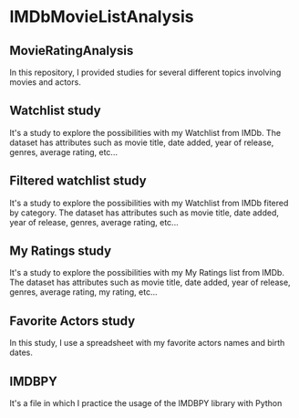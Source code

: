 # IMDbMovieListAnalysis

## MovieRatingAnalysis
In this repository, I provided studies for several different topics involving movies and actors.

## Watchlist study
It's a study to explore the possibilities with my Watchlist from IMDb. The dataset has attributes such as movie title, date added, year of release, genres, average rating, etc...

## Filtered watchlist study
It's a study to explore the possibilities with my Watchlist from IMDb fitered by category. The dataset has attributes such as movie title, date added, year of release, genres, average rating, etc...

## My Ratings study
It's a study to explore the possibilities with my My Ratings list from IMDb. The dataset has attributes such as movie title, date added, year of release, genres, average rating, my rating, etc...

## Favorite Actors study
In this study, I use a spreadsheet with my favorite actors names and birth dates.

## IMDBPY
It's a file in which I practice the usage of the IMDBPY library with Python
